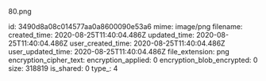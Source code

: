 80.png

id: 3490d8a08c014577aa0a8600090e53a6
mime: image/png
filename: 
created_time: 2020-08-25T11:40:04.486Z
updated_time: 2020-08-25T11:40:04.486Z
user_created_time: 2020-08-25T11:40:04.486Z
user_updated_time: 2020-08-25T11:40:04.486Z
file_extension: png
encryption_cipher_text: 
encryption_applied: 0
encryption_blob_encrypted: 0
size: 318819
is_shared: 0
type_: 4